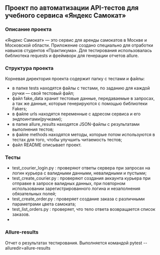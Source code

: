 ## Проект по автоматизации API-тестов для учебного сервиса «Яндекс Самокат»


### Описание проекта
«Яндекс Самокат» — это сервис для аренды самокатов в Москве и Московской области. 
Приложение создано специально для отработки навыков студентов «Практикума».
Для тестирования использовалась библиотека requests и фреймворк для генерации отчетов allure.

### Структура проекта

Корневая директория проекта содержит папку с тестами и файлы:
- в папке tests находятся файлы с тестами, по заданию для каждой ручки — свой тестовый файл;
- файл fake_data хранит тестовые данные, передаваемые в запросах, а так же данные, 
которые генерируются с помощью библиотеки Fakers;
- в файле urls находятся переменные с адресом сервиса и его эндпоинтами(ручками);
- в папке allure_results находятся JSON-файлы с результатами выполнения тестов;
- в файле methods находятся методы, которые 
потом используются в тестах для того, чтобы улучшить читаемость тестов; 
- файл README описывает проект.

### Тесты
- test_courier_login.py : проверяют ответы сервера при запросах на логин курьера с валидными данными, невалидными и пустыми; 
- test_create_courier.py : проверяют создания аккаунта курьера при отправке в запросе валидных данных,
при повторном использовании зарегистрированного логина и незаполнения обязательных полей;
- test_create_order.py : проверяет создание заказа с различными параметрами цвета самоката;
- test_list_orders.py : проверяет, что тело ответа возвращается список заказов.
- 
### Allure-results
Отчет о результатах тестирования. Выполняется командой pytest --alluredir=allure-results